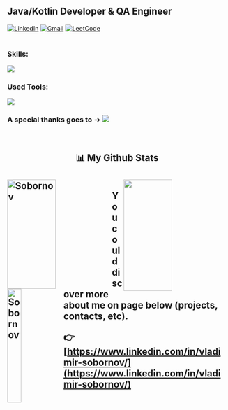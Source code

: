 
## Java/Kotlin Developer & QA Engineer

<div align="left">
<a href="https://www.linkedin.com/in/vladimir-sobornov/"><img alt="LinkedIn" src="https://img.shields.io/badge/linkedin-%230077B5.svg?style=for-the-badge&logo=linkedin&logoColor=white"/></a>
<a href="mailto:thecodegod1@gmail.com"><img alt="Gmail" src="https://img.shields.io/badge/Gmail-D14836?style=for-the-badge&logo=gmail&logoColor=white"/></a>
<a href="https://leetcode.com/SobornovDev/"><img alt="LeetCode" src="https://img.shields.io/badge/LeetCode-FFA116?style=for-the-badge&logo=leetcode&logoColor=white"/></a>
</div>

<br/>

### Skills:

[![](https://skillicons.dev/icons?i=java,spring,hibernate,kotlin,aws,postgres)]()


### Used Tools:

[![](https://skillicons.dev/icons?i=git,idea,eclipse,docker,vscode,jenkins,openshift,matlab,prometheus,r)]()


### A special thanks goes to ->   [![](https://skillicons.dev/icons?i=stackoverflow)]()


<br />

<h2 align="center">📊 My Github Stats<h2>
<div>

 
   <img align="left" src="https://github-readme-streak-stats.herokuapp.com?user=SobornovDev&theme=tokyonight&border_radius=10" alt="Sobornov" height="250px" width="47%" />
  <img align="right" src="https://github-readme-stats.vercel.app/api?username=SobornovDev&show_icons=true&theme=tokyonight&border_radus=10" height="255px" width="47%"/>
<div>
  </br>
  
<div>
  <img align="left" src="https://github-readme-stats.vercel.app/api/top-langs/?username=SobornovDev&theme=tokyonight" alt="Sobornov" height="260px" width="25%" />
<div>
You could discover more about me on page below (projects, contacts, etc).

👉 [https://www.linkedin.com/in/vladimir-sobornov/](https://www.linkedin.com/in/vladimir-sobornov/)


